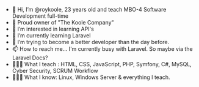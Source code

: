 - 👋 Hi, I’m @roykoole, 23 years old and teach MBO-4 Software Development full-time
- 🏢 Proud owner of "The Koole Company"
- 👀 I’m interested in learning API's
- 🌱 I’m currently learning Laravel
- 💞️ I’m trying to become a better developer than the day before.  
- 📫 How to reach me... I'm currently busy with Laravel. So maybe via the Laravel Docs?
- 👨🏻‍🏫 What I teach : HTML, CSS, JavaScript, PHP, Symfony, C#, MySQL, Cyber Security, SCRUM Workflow
- 👨🏻‍💻 What I know: Linux, Windows Server & everything I teach. 

<!---
roykoole/roykoole is a ✨ special ✨ repository because its `README.md` (this file) appears on your GitHub profile.
You can click the Preview link to take a look at your changes.
--->
